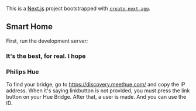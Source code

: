This is a [Next.js](https://nextjs.org/) project bootstrapped
with [`create-next-app`](https://github.com/vercel/next.js/tree/canary/packages/create-next-app).

## Smart Home

First, run the development server:

### It's the best, for real. I hope

### Philips Hue

To find your bridge, go to https://discovery.meethue.com/ and copy the IP address. When it's saying linkbutton is not
provided, you must press the link button on your Hue Bridge. After that, a user is made. And you can use the ID.
